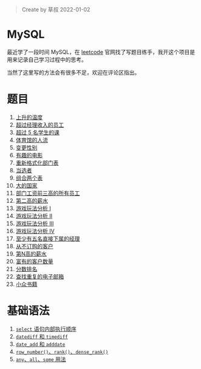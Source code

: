 > Create by 草叔 2022-01-02

# MySQL
最近学了一段时间 MySQL，在 [leetcode](https://leetcode-cn.com/problemset/database/) 官网找了写题目练手，我开这个项目是用来记录自己学习过程中的思考。

当然了这里写的方法会有很多不足，欢迎在评论区指出。

# 题目
1. [上升的温度](https://github.com/astak16/MySQL/issues/1)
2. [超过经理收入的员工](https://github.com/astak16/blog-mysql/issues/3)
3. [超过 5 名学生的课](https://github.com/astak16/blog-mysql/issues/4)
4. [体育馆的人流](https://github.com/astak16/blog-mysql/issues/6)
5. [变更性别](https://github.com/astak16/blog-mysql/issues/7)
6. [有趣的电影](https://github.com/astak16/blog-mysql/issues/9)
7. [重新格式化部门表](https://github.com/astak16/blog-mysql/issues/10)
8. [当选者](https://github.com/astak16/blog-mysql/issues/11)
9. [组合两个表](https://github.com/astak16/blog-mysql/issues/13)
10. [大的国家](https://github.com/astak16/blog-mysql/issues/14)
11. [部门工资前三高的所有员工](https://github.com/astak16/blog-mysql/issues/15)
12. [第二高的薪水](https://github.com/astak16/blog-mysql/issues/16)
13. [游戏玩法分析 I](https://github.com/astak16/blog-mysql/issues/18)
14. [游戏玩法分析 II](https://github.com/astak16/blog-mysql/issues/20)
15. [游戏玩法分析 III](https://github.com/astak16/blog-mysql/issues/17)
16. [游戏玩法分析 IV](https://github.com/astak16/blog-mysql/issues/21)
17. [至少有五名直接下属的经理](https://github.com/astak16/blog-mysql/issues/22)
18. [从不订购的客户](https://github.com/astak16/blog-mysql/issues/23)
19. [第N高的薪水](https://github.com/astak16/blog-mysql/issues/24)
20. [富有的客户数量](https://github.com/astak16/blog-mysql/issues/25)
21. [分数排名](https://github.com/astak16/blog-mysql/issues/26)
22. [查找重复的电子邮箱](https://github.com/astak16/blog-mysql/issues/27)
23. [小众书籍](https://github.com/astak16/blog-mysql/issues/28)

# 基础语法
1. [`select` 语句内部执行顺序](https://github.com/astak16/blog-mysql/issues/12)
2. [`datediff` 和 `timediff`](https://github.com/astak16/blog-mysql/issues/2)
3. [`date_add` 和 `adddate`](https://github.com/astak16/blog-mysql/issues/5)
4. [`row_number()`、`rank()`、`dense_rank()`](https://github.com/astak16/blog-mysql/issues/8)
5. [`any`、`all`、`some` 用法](https://github.com/astak16/blog-mysql/issues/19)

